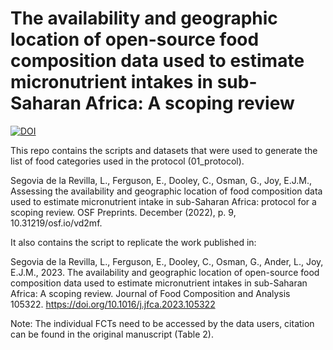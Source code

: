 # The availability and geographic location of open-source food composition data used to estimate micronutrient intakes in sub-Saharan Africa: A scoping review

[![DOI](https://zenodo.org/badge/DOI/10.5281/zenodo.10213390.svg)](https://doi.org/10.5281/zenodo.10213390)

This repo contains the scripts and datasets that were used to generate the list of food categories used in the protocol (01_protocol).

Segovia de la Revilla, L., Ferguson, E., Dooley, C., Osman, G., Joy,  E.J.M., Assessing the availability and geographic location of food composition data used to estimate micronutrient intake in sub-Saharan
Africa: protocol for a scoping review. OSF Preprints. December (2022), p. 9, 10.31219/osf.io/vd2mf. 

It also contains the script to replicate the work published in:

Segovia de la Revilla, L., Ferguson, E., Dooley, C., Osman, G., Ander, L., Joy, E.J.M., 2023. The availability and geographic location of open-source food composition data used to estimate micronutrient intakes in sub-Saharan Africa: A scoping review. Journal of Food Composition and Analysis 105322. https://doi.org/10.1016/j.jfca.2023.105322

Note: The individual FCTs need to be accessed by the data users, citation can be found in the original manuscript (Table 2).
